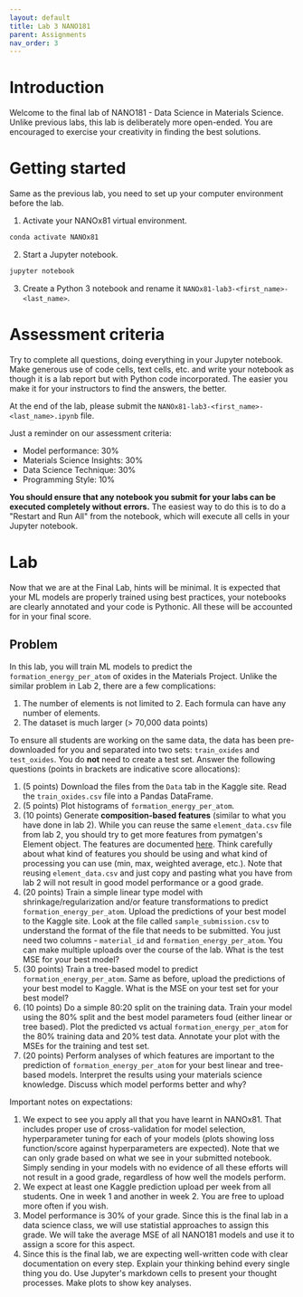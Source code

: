 ```yaml
---
layout: default
title: Lab 3 NANO181
parent: Assignments
nav_order: 3
---
```


# Introduction

Welcome to the final lab of NANO181 - Data Science in Materials Science. Unlike previous labs, this lab is deliberately more open-ended. You are encouraged to exercise your creativity in finding the best solutions.

# Getting started

Same as the previous lab, you need to set up your computer environment before the lab. 

1. Activate your NANOx81 virtual environment.

```bash
conda activate NANOx81
```
2. Start a Jupyter notebook.

```bash
jupyter notebook
```
3. Create a Python 3 notebook and rename it `NANOx81-lab3-<first_name>-<last_name>`.

# Assessment criteria

Try to complete all questions, doing everything in your Jupyter notebook. Make generous use of code cells, text cells, 
etc. and write your notebook as though it is a lab report but with Python code incorporated. The easier you make it for
your instructors to find the answers, the better.

At the end of the lab, please submit the `NANOx81-lab3-<first_name>-<last_name>.ipynb` file.

Just a reminder on our assessment criteria:
- Model performance: 30%
- Materials Science Insights: 30%
- Data Science Technique: 30%
- Programming Style: 10%

**You should ensure that any notebook you submit for your labs can be executed completely without errors.** The easiest
way to do this is to do a "Restart and Run All" from the notebook, which will execute all cells in your Jupyter notebook.

# Lab

Now that we are at the Final Lab, hints will be minimal. It is expected that your ML models are
properly trained using best practices, your notebooks are clearly annotated and your code is Pythonic. All these will be accounted for in your final score.

## Problem

In this lab, you will train ML models to predict the `formation_energy_per_atom` of oxides in the Materials Project. Unlike the similar problem in Lab 2, there are a few complications:
1. The number of elements is not limited to 2. Each formula can have any number of elements.
2. The dataset is much larger (> 70,000 data points)


To ensure all students are working on the same data, the data has been pre-downloaded for you and separated into two sets: `train_oxides` and `test_oxides`. You do **not** need to create a test set. Answer the following questions (points in brackets are indicative score allocations):

1. (5 points) Download the files from the `Data` tab in the Kaggle site. Read the `train_oxides.csv` file into a Pandas DataFrame.
2. (5 points) Plot histograms of `formation_energy_per_atom`.  
3. (10 points) Generate **composition-based features** (similar to what you have done in lab 2). While you can reuse the same `element_data.csv` file from lab 2, you should try to get more features from pymatgen's Element object. The features are documented [here](https://pymatgen.org/pymatgen.core.html#pymatgen.core.periodic_table.Element). Think carefully about what kind of features you should be using and what kind of processing you can use (min, max, weighted average, etc.). Note that reusing `element_data.csv` and just copy and pasting what you have from lab 2 will not result in good model performance or a good grade.
4. (20 points) Train a simple linear type model with shrinkage/regularization and/or feature transformations to predict `formation_energy_per_atom`. Upload the predictions of your best model to the Kaggle site. Look at the file called `sample_submission.csv` to understand the format of the file that needs to be submitted. You just need two columns - `material_id` and `formation_energy_per_atom`.  You can make multiple uploads over the course of the lab. What is the test MSE for your best model? 
5. (30 points) Train a tree-based model to predict `formation_energy_per_atom`. Same as before, upload the predictions of your best model to Kaggle. What is the MSE on your test set for your best model? 
6. (10 points) Do a simple 80:20 split on the training data. Train your model using the 80% split and the best model parameters foud (either linear or tree based). Plot the predicted vs actual `formation_energy_per_atom` for the 80% training data and 20% test data. Annotate your plot with the MSEs for the training and test set.
7. (20 points) Perform analyses of which features are important to the prediction of `formation_energy_per_atom` for your best linear and tree-based models. Interpret the results using your materials science knowledge. Discuss which model performs better and why? 

Important notes on expectations:

1. We expect to see you apply all that you have learnt in NANOx81. That includes proper use of cross-validation for model selection, hyperparameter tuning for each of your models (plots showing loss function/score against hyperparameters are expected). Note that we can only grade based on what we see in your submitted notebook. Simply sending in your models with no evidence of all these efforts will not result in a good grade, regardless of how well the models perform.
2. We expect at least one Kaggle prediction upload per week from all students. One in week 1 and another in week 2. You are free to upload more often if you wish.
3. Model performance is 30% of your grade. Since this is the final lab in a data science class, we will use statistial approaches to assign this grade. We will take the average MSE of all NANO181 models and use it to assign a score for this aspect.
4. Since this is the final lab, we are expecting well-written code with clear documentation on every step. Explain your thinking behind every single thing you do. Use Jupyter's markdown cells to present your thought processes. Make plots to show key analyses.
